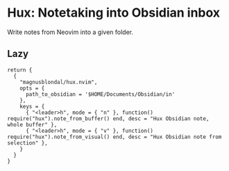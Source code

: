 # Hux: Notetaking into Obsidian inbox
Write notes from Neovim into a given folder.
## Lazy
```
return {
  {
    "magnusblondal/hux.nvim",
    opts = {
      path_to_obsidian = '$HOME/Documents/Obsidian/in'
    },
    keys = {
      { "<leader>h", mode = { "n" }, function() require("hux").note_from_buffer() end, desc = "Hux Obsidian note, whole buffer" },
      { "<leader>h", mode = { "v" }, function() require("hux").note_from_visual() end, desc = "Hux Obsidian note from selection" },
    }
  }
}
```

